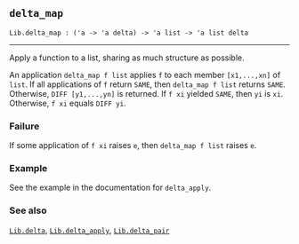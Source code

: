## `delta_map`

``` hol4
Lib.delta_map : ('a -> 'a delta) -> 'a list -> 'a list delta
```

------------------------------------------------------------------------

Apply a function to a list, sharing as much structure as possible.

An application `delta_map f list` applies `f` to each member
`[x1,...,xn]` of `list`. If all applications of `f` return `SAME`, then
`delta_map f list` returns `SAME`. Otherwise, `DIFF [y1,...,yn]` is
returned. If `f xi` yielded `SAME`, then `yi` is `xi`. Otherwise, `f xi`
equals `DIFF yi`.

### Failure

If some application of `f xi` raises `e`, then `delta_map f list` raises
`e`.

### Example

See the example in the documentation for `delta_apply`.

### See also

[`Lib.delta`](#Lib.delta), [`Lib.delta_apply`](#Lib.delta_apply),
[`Lib.delta_pair`](#Lib.delta_pair)
